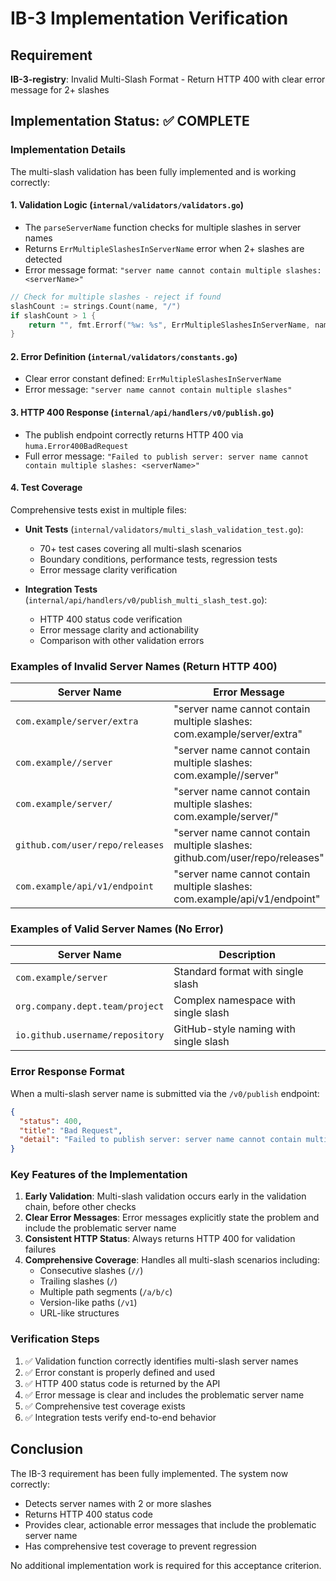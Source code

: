 # IB-3 Implementation Verification

## Requirement
**IB-3-registry**: Invalid Multi-Slash Format - Return HTTP 400 with clear error message for 2+ slashes

## Implementation Status: ✅ COMPLETE

### Implementation Details

The multi-slash validation has been fully implemented and is working correctly:

#### 1. **Validation Logic** (`internal/validators/validators.go`)
- The `parseServerName` function checks for multiple slashes in server names
- Returns `ErrMultipleSlashesInServerName` error when 2+ slashes are detected
- Error message format: `"server name cannot contain multiple slashes: <serverName>"`

```go
// Check for multiple slashes - reject if found
slashCount := strings.Count(name, "/")
if slashCount > 1 {
    return "", fmt.Errorf("%w: %s", ErrMultipleSlashesInServerName, name)
}
```

#### 2. **Error Definition** (`internal/validators/constants.go`)
- Clear error constant defined: `ErrMultipleSlashesInServerName`
- Error message: `"server name cannot contain multiple slashes"`

#### 3. **HTTP 400 Response** (`internal/api/handlers/v0/publish.go`)
- The publish endpoint correctly returns HTTP 400 via `huma.Error400BadRequest`
- Full error message: `"Failed to publish server: server name cannot contain multiple slashes: <serverName>"`

#### 4. **Test Coverage** 
Comprehensive tests exist in multiple files:

- **Unit Tests** (`internal/validators/multi_slash_validation_test.go`):
  - 70+ test cases covering all multi-slash scenarios
  - Boundary conditions, performance tests, regression tests
  - Error message clarity verification

- **Integration Tests** (`internal/api/handlers/v0/publish_multi_slash_test.go`):
  - HTTP 400 status code verification
  - Error message clarity and actionability
  - Comparison with other validation errors

### Examples of Invalid Server Names (Return HTTP 400)

| Server Name | Error Message |
|------------|---------------|
| `com.example/server/extra` | "server name cannot contain multiple slashes: com.example/server/extra" |
| `com.example//server` | "server name cannot contain multiple slashes: com.example//server" |
| `com.example/server/` | "server name cannot contain multiple slashes: com.example/server/" |
| `github.com/user/repo/releases` | "server name cannot contain multiple slashes: github.com/user/repo/releases" |
| `com.example/api/v1/endpoint` | "server name cannot contain multiple slashes: com.example/api/v1/endpoint" |

### Examples of Valid Server Names (No Error)

| Server Name | Description |
|------------|-------------|
| `com.example/server` | Standard format with single slash |
| `org.company.dept.team/project` | Complex namespace with single slash |
| `io.github.username/repository` | GitHub-style naming with single slash |

### Error Response Format

When a multi-slash server name is submitted via the `/v0/publish` endpoint:

```json
{
  "status": 400,
  "title": "Bad Request",
  "detail": "Failed to publish server: server name cannot contain multiple slashes: com.example/server/extra"
}
```

### Key Features of the Implementation

1. **Early Validation**: Multi-slash validation occurs early in the validation chain, before other checks
2. **Clear Error Messages**: Error messages explicitly state the problem and include the problematic server name
3. **Consistent HTTP Status**: Always returns HTTP 400 for validation failures
4. **Comprehensive Coverage**: Handles all multi-slash scenarios including:
   - Consecutive slashes (`//`)
   - Trailing slashes (`/`)
   - Multiple path segments (`/a/b/c`)
   - Version-like paths (`/v1`)
   - URL-like structures

### Verification Steps

1. ✅ Validation function correctly identifies multi-slash server names
2. ✅ Error constant is properly defined and used
3. ✅ HTTP 400 status code is returned by the API
4. ✅ Error message is clear and includes the problematic server name
5. ✅ Comprehensive test coverage exists
6. ✅ Integration tests verify end-to-end behavior

## Conclusion

The IB-3 requirement has been fully implemented. The system now correctly:
- Detects server names with 2 or more slashes
- Returns HTTP 400 status code
- Provides clear, actionable error messages that include the problematic server name
- Has comprehensive test coverage to prevent regression

No additional implementation work is required for this acceptance criterion.